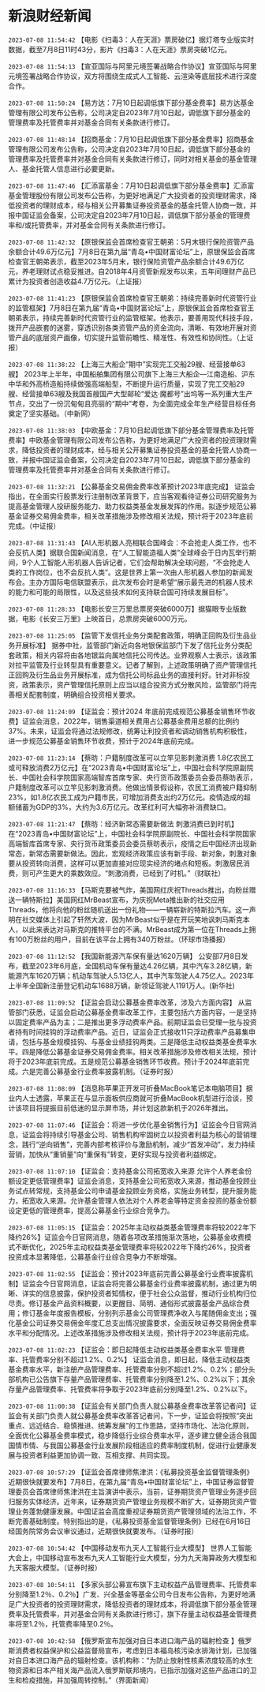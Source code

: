 # 新浪财经新闻
`2023-07-08 11:54:42` 【电影《扫毒3：人在天涯》票房破亿】据灯塔专业版实时数据，截至7月8日11时43分，影片《扫毒3：人在天涯》票房突破1亿元。

`2023-07-08 11:54:13` 【宣亚国际与阿里元境签署战略合作协议】宣亚国际与阿里元境签署战略合作协议，双方将围绕生成式人工智能、云渲染等底层技术进行深度合作。

`2023-07-08 11:50:24` 【易方达：7月10日起调低旗下部分基金费率】易方达基金管理有限公司发布公告称，公司决定自2023年7月10日起，调低旗下部分基金的管理费率及托管费率并对基金合同有关条款进行修订。

`2023-07-08 11:48:14` 【招商基金：7月10日起调低旗下部分基金费率】招商基金管理有限公司发布公告称，公司决定自2023年7月10日起，调低旗下部分基金的管理费率及托管费率并对基金合同有关条款进行修订，同时对相关基金的基金管理人、基金托管人信息进行必要更新。

`2023-07-08 11:47:46` 【汇添富基金：7月10日起调低旗下部分基金费率】汇添富基金管理股份有限公司发布公告称，为更好地满足广大投资者的投资理财需求，降低投资者的理财成本，经与相关公开募集证券投资基金的基金托管人协商一致，并报中国证监会备案，公司决定自2023年7月10日起，调低旗下部分基金的管理费率和/或托管费率，并对基金合同有关条款进行修订。

`2023-07-08 11:42:32` 【原银保监会首席检查官王朝弟：5月末银行保险资管产品余额合计49.6万亿元】7月8日在第九届“青岛•中国财富论坛”上，原银保监会首席检查官王朝弟表示，截至2023年5月末，银行保险资管产品余额合计49.6万亿元，养老理财试点稳妥推进。自2018年4月资管新规发布以来，五年间理财产品已累计为投资者创造收益4.7万亿元。（上证报）

`2023-07-08 11:41:23` 【原银保监会首席检查官王朝弟：持续完善新时代资管行业的监管框架】7月8日在第九届“青岛•中国财富论坛”上，原银保监会首席检查官王朝弟表示，持续完善新时代资管行业的监管框架。他表示，要善用现代科技手段，拨开产品嵌套的迷雾，穿透识别各类资管产品的资金流向，清晰、有效地开展对资管产品的底层资产画像，切实提升监管前瞻性、精准性、有效性和协同性。（上证报）

`2023-07-08 11:38:22` 【上海三大船企“期中”实现完工交船29艘、经营接单63艘】 2023年上半年，中国船舶集团有限公司旗下上海三大船企—江南造船、沪东中华和外高桥造船持续做强高端船型，不断提升运行质量，实现了完工交船29艘、经营接单63艘及我国首艘国产大型邮轮“爱达·魔都号”出坞等一系列重大生产节点，交出了一份沉甸甸且亮丽的“期中”考卷，为全面完成全年生产经营目标任务奠定了坚实基础。（中新网）

`2023-07-08 11:38:03` 【中欧基金：7月10日起调低旗下部分基金管理费率及托管费率】中欧基金管理有限公司发布公告称，为更好地满足广大投资者的投资理财需求，降低投资者的理财成本，经与相关公开募集证券投资基金的基金托管人协商一致，并报中国证监会备案，公司决定自2023年7月10日起，调低旗下部分基金的管理费率及托管费率并对基金合同有关条款进行修订。

`2023-07-08 11:32:21` 【公募基金交易佣金费率改革预计2023年底完成】 证监会指出，在全面实行股票发行注册制改革背景下，应当客观看待证券公司研究服务为提高基金管理人投研服务能力、助力权益类基金发展发挥的作用。拟逐步规范公募基金证券交易佣金费率，相关改革措施涉及修改相关法规，预计将于2023年底前完成。（中证报）

`2023-07-08 11:31:43` 【AI人形机器人亮相联合国峰会：不会抢走人类工作，也不会反抗人类】据联合国新闻消息，在“人工智能造福人类”全球峰会于日内瓦举行期间，9个人工智能人形机器人告诉记者，它们会帮助解决全球问题，“不会抢走人类的工作岗位，也不会反抗人类”。这是世界上第一次由人形机器人参加的新闻发布会。主办方国际电信联盟表示，此次发布会时是希望“展示最先进的机器人技术的能力和可能的局限性，以及这些技术如何支持联合国可持续发展目标”。

`2023-07-08 11:28:33` 【电影长安三万里总票房突破6000万】据猫眼专业版数据，电影《长安三万里》上映首日，总票房突破6000万元。

`2023-07-08 11:25:05` 【监管下发信托业务分类配套政策，明确正回购及衍生品业务开展标准】 据券中社，监管部门新近向各地银保监部门下发了信托业务分类配套政策，相关内容将由各地银监向属地信托公司传达。业界观察人士表示，该政策对拉平监管及行业转型具有重要意义。记者了解到，上述政策明确了资产管理信托正回购及衍生品业务开展标准，成为信托公司标品业务的直接利好。针对非标投资，政策表示，资产管理信托原则上应当以组合投资方式分散风险，监管部门将完善相关配套制度，明确组合投资相关要求。

`2023-07-08 11:24:09` 【证监会：预计2024 年底前完成规范公募基金销售环节收费】证监会消息，2022年，销售渠道相关费用占公募基金费用总额的比例约37%。未来，证监会将通过法规修改，统筹让利投资者和调动销售机构积极性，进一步规范公募基金销售环节收费，预计于2024年底前完成。

`2023-07-08 11:23:14` 【蔡昉：户籍制度改革可以立竿见影刺激消费 1.8亿农民工或可释放消费2万亿元】在“2023青岛•中国财富论坛”上，中国社会科学院原副院长、中国社会科学院国家高端智库首席专家、央行货币政策委员会委员蔡昉表示，户籍制度改革可以立竿见影刺激消费。他做出情景假设称，农民工消费被户籍抑制23%，如1.8亿农民工成为户籍市民，可增加消费支出约2万亿元。疫情造成的超额储蓄为GDP的3%，大约为3.6万亿元。改革红利可大幅弥补消费缺口。

`2023-07-08 11:21:47` 【蔡昉：经济新常态需要新做法 刺激消费已到时机】在“2023青岛•中国财富论坛”上，中国社会科学院原副院长、中国社会科学院国家高端智库首席专家、央行货币政策委员会委员蔡昉表示，疫情之后中国经济出现新常态，新常态需要新做法。因此，宏观经济政策应该有新手段、新对象，刺激对象要从投资转向消费，这样可以更加直接对应现实经济的堵点和短板。刺激居民消费，则可产生更大的乘数效应。“刺激消费，已经到了时机。”（财联社）

`2023-07-08 11:16:33` 【马斯克要被气炸，美国网红庆祝Threads推出，向粉丝赠送一辆特斯拉】美国网红MrBeast宣布，为庆祝Meta推出新的社交应用Threads，他将向他的粉丝随机送出一份礼物——一辆崭新的特斯拉汽车。这一声明在社交媒体上引起了轩然大波，因为MrBeast似乎是在开玩笑地讽刺马斯克本人，以此来表达对马斯克的推特平台的不满。MrBeast成为第一位在Threads上拥有100万粉丝的用户，目前在该平台上拥有340万粉丝。（环球市场播报）

`2023-07-08 11:12:52` 【我国新能源汽车保有量达1620万辆】 公安部7月8日发布，截至2023年6月底，全国机动车保有量达4.26亿辆，其中汽车3.28亿辆，新能源汽车1620万辆；机动车驾驶人5.13亿人，其中汽车驾驶人4.75亿人。2023年上半年全国新注册登记机动车1688万辆，新领证驾驶人1191万人。(新华社)

`2023-07-08 11:09:52` 【证监会启动公募基金费率改革，涉及六方面内容】 从监管部门获悉，证监会启动公募基金费率改革工作，主要包括六方面内容，一是坚持以固定费率产品为主；二是推出更多浮动费率产品。前期证监会已受理一批与投资者持有时间挂钩的浮动费率产品。近日，证监会正式接收11只浮动费率产品募集申请，包括与基金规模挂钩、与基金业绩挂钩两类。三是降低主动权益类基金费率水平。四是降低公募基金证券交易佣金费率。相关改革措施涉及修改相关法规，预计将于2023年底前完成。五是规范公募基金销售环节收费。预计于2024年底前完成。六是完善公募基金行业费率披露机制。（证券时报）

`2023-07-08 11:08:09` 【消息称苹果正开发可折叠MacBook笔记本电脑项目】据业内人士透露，苹果正在与显示面板供应商就可折叠MacBook机型进行洽谈，预计该项目将提振目前低迷的显示屏市场，并计划这款新机于2026年推出。

`2023-07-08 11:07:46` 【证监会：将进一步优化基金销售行为】证监会今日官网消息，证监会将持续引导基金公司、销售机构牢固树立以投资者利益为核心的营销理念，践行“逆向销售”，完善内部考核评价与激励机制，减少“首发冲动”，发力持续营销，加快从“重销量”向“重保有”转变，更好实现与投资者利益绑定。

`2023-07-08 11:07:10` 【证监会：支持基金公司拓宽收入来源 允许个人养老金份额设定更低管理费率】证监会消息，支持基金公司拓宽收入来源，推动基金投顾业务试点转常规，支持基金公司申请基金投顾业务资格，实施业务转型，提升服务能力，拓宽收入来源。允许基金管理人依法对个人养老金等特定资金投资的基金份额设定更低的管理费率，提高公募基金行业综合竞争力。

`2023-07-08 11:05:15` 【证监会：2025年主动权益类基金管理费率将较2022年下降约26%】证监会今日官网消息，随着各项改革措施渐次落地，公募基金收费模式不断优化，2025年主动权益类基金管理费率将较2022年下降约26%，投资者投资成本显著降低，公募基金行业综合竞争力不断增强。

`2023-07-08 11:02:55` 【证监会：预计2023年底前完善公募基金行业费率披露机制】证监会今日官网消息，证监会将完善公募基金行业费率披露机制，通过更为明晰、详实的信息披露，保护投资者知情权，便于社会公众监督，推动行业机构归位尽责。修订基金产品资料概要，以更醒目、简明、通俗形式披露基金产品综合费用；修订基金年度报告模板，分别列示基金公司管理费净收入与尾随佣金支出；强化基金公司证券交易佣金年度汇总支出情况披露要求，全面反映证券交易佣金费率水平和分配情况。上述改革措施涉及修改相关法规，预计将于2023年底前完成。

`2023-07-08 11:02:23` 【证监会：即日起降低主动权益类基金费率水平 管理费率、托管费率分别不超过1.2%、0.2%】 证监会消息，即日起，降低主动权益类基金费率水平，新注册产品管理费率、托管费率分别不超过1.2%、0.2%；部分头部机构已公告旗下存量产品管理费率、托管费率分别降至1.2%、0.2%以下；其余存量产品管理费率、托管费率将争取于2023年底前分别降至1.2%、0.2%以下。

`2023-07-08 11:00:38` 【证监会有关部门负责人就公募基金费率改革答记者问】证监会有关部门负责人就公募基金费率改革答记者问，下一步，证监会将按照“突出重点、远近结合、稳慎推进、统筹发展”的工作思路，坚持市场化、法治化原则，全面优化公募基金费率模式，稳步降低行业综合费率水平，逐步建立健全适合我国国情市情、与我国公募基金行业发展阶段相适应的费率制度机制，促进行业健康发展与投资者利益更加协调一致、互相支撑、共同实现。

`2023-07-08 10:57:29` 【证监会首席律师焦津洪：《私募投资基金监督管理条例》近期很快就要发布】7月8日，在第九届“青岛•中国财富论坛”上，中国证券监督管理委员会首席律师焦津洪在主旨演讲中表示，当前，证券期货资产管理业务逐步回归服务实体经济。近年来，证券期货资产管理业务规模不断扩大，证券期货资产管理业务蓬勃健康发展。中国证监会高度重视证券期货资产管理领域的法治工作，不断完善基础制度。特别指出的是，《私募投资基金监督管理条例》已经在6月16日经国务院常务会议审议通过，近期很快就要发布。（证券时报）

`2023-07-08 10:54:42` 【中国移动发布九天人工智能行业大模型】 世界人工智能大会上，中国移动宣布发布九天人工智能行业大模型，分为九天海算政务大模型和九天客服大模型。（证券时报）

`2023-07-08 10:54:11` 【多家头部公募宣布旗下主动权益产品管理费率、托管费率分别降至1.2％、0.2％】广发、兴全基金等基金公司今日发布公告称，为更好地满足广大投资者的投资理财需求，降低投资者的理财成本，将调低旗下部分基金管理费率及托管费率，并对基金合同有关条款进行修订，旗下存量主动权益基金管理费率将至1.2％，托管费率降至0.2％。

`2023-07-08 10:42:58` 【俄罗斯宣布加强对自日本进口海产品的辐射检查 】俄罗斯消费者权益保护和公益监督局宣布，考虑到日本福岛核污染水排海计划，已加强对自日本进口海产品的辐射检查。该机构称：“为防止放射性核素浓度较高的水生物资源和日本产相关海产品流入俄罗斯联邦境内，已指示加强对这些产品进口的卫生和检疫措施，并加强周转控制。”（界面新闻）

